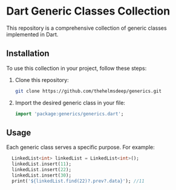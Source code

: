 
# Dart Generic Classes Collection

This repository is a comprehensive collection of generic classes implemented in Dart.


## Installation

To use this collection in your project, follow these steps:



1. Clone this repository:

    ```sh
    git clone https://github.com/thehelmsdeep/generics.git
    ```
2. Import the desired generic class in your file:

    ```dart
    import 'package:generics/generics.dart';
    ```
## Usage

Each generic class serves a specific purpose. For example:

```dart
  LinkedList<int> linkedList = LinkedList<int>();
  linkedList.insert(11);
  linkedList.insert(22);
  linkedList.insert(30);
  print('${linkedList.find(22)?.prev?.data}'); //11
```
